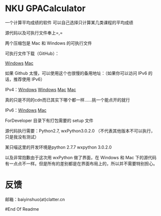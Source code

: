NKU GPACalculator
=======
一个计算平均成绩的软件
可以自己选择只计算某几类课程的平均成绩

源代码以及可执行文件奉上=,=

两个压缩包是 Mac 和 Windows 的可执行文件

可执行文件下载（GitHub）：

[Windows](https://raw.githubusercontent.com/Neon4o4/NKU-GPACalculator/master/NKU-GPACalculator-Win.rar) [Mac](https://raw.githubusercontent.com/Neon4o4/NKU-GPACalculator/master/NKU-GPACalculator-OSX.zip)

如果 Github 太慢，可以使用这个也很慢的备用地址：（如果你可以访问 IPv6 的话，推荐使用 IPv6）

IPv4：[Windows](http://www.clatter.cn/proj/nkucdn/NKU-GPACalculator-Win.rar)  [Windows](http://vps1.nkucodingcat.com/test/cdn/NKU-GPACalculator-Win.rar) [Mac](http://www.clatter.cn/proj/nkucdn/NKU-GPACalculator-OSX.zip)  [Mac](http://vps1.nkucodingcat.com/test/cdn/NKU-GPACalculator-OSX.zip)

真的只是不同的cdn而已其实下哪个都一样……挑一个能点开的就行


IPv6：[Windows](http://ipv6.clatter.cn/proj/nkucdn/NKU-GPACalculator-Win.rar) [Mac](http://ipv6.clatter.cn/proj/nkucdn/NKU-GPACalculator-OSX.zip)

ForDeveloper 目录下有打包需要的 setup 文件

源代码执行需要：Python2.7, wxPython3.0.2.0 （不代表其他版本不可以执行，只是我没有测试）

某只喵这里的开发环境是python 2.7.7 wxpython 3.0.2.0 

以及非常抱歉由于这次用 wxPython 做了界面，在 Windows 和 Mac 下的源代码有一点点不一样。但是所有的差别都是在界面布局上的，所以并不需要特别担心。

反馈
=======
邮箱：baiyinshuo(at)clatter.cn

#End Of Readme
